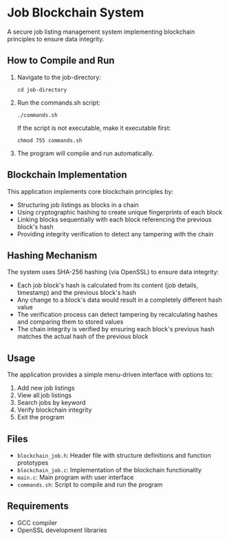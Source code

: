 # Job Blockchain System

A secure job listing management system implementing blockchain principles to ensure data integrity.

## How to Compile and Run

1. Navigate to the job-directory:

   ```
   cd job-directory
   ```

2. Run the commands.sh script:

   ```
   ./commands.sh
   ```

   If the script is not executable, make it executable first:

   ```
   chmod 755 commands.sh
   ```

3. The program will compile and run automatically.

## Blockchain Implementation

This application implements core blockchain principles by:

- Structuring job listings as blocks in a chain
- Using cryptographic hashing to create unique fingerprints of each block
- Linking blocks sequentially with each block referencing the previous block's hash
- Providing integrity verification to detect any tampering with the chain

## Hashing Mechanism

The system uses SHA-256 hashing (via OpenSSL) to ensure data integrity:

- Each job block's hash is calculated from its content (job details, timestamp) and the previous block's hash
- Any change to a block's data would result in a completely different hash value
- The verification process can detect tampering by recalculating hashes and comparing them to stored values
- The chain integrity is verified by ensuring each block's previous hash matches the actual hash of the previous block

## Usage

The application provides a simple menu-driven interface with options to:

1. Add new job listings
2. View all job listings
3. Search jobs by keyword
4. Verify blockchain integrity
5. Exit the program

## Files

- `blockchain_job.h`: Header file with structure definitions and function prototypes
- `blockchain_job.c`: Implementation of the blockchain functionality
- `main.c`: Main program with user interface
- `commands.sh`: Script to compile and run the program

## Requirements

- GCC compiler
- OpenSSL development libraries
